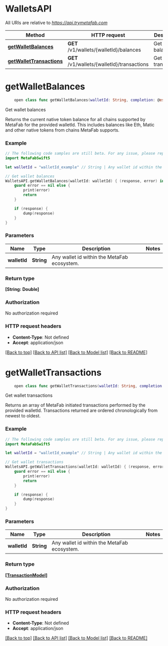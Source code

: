 # WalletsAPI

All URIs are relative to *https://api.trymetafab.com*

Method | HTTP request | Description
------------- | ------------- | -------------
[**getWalletBalances**](WalletsAPI.md#getwalletbalances) | **GET** /v1/wallets/{walletId}/balances | Get wallet balances
[**getWalletTransactions**](WalletsAPI.md#getwallettransactions) | **GET** /v1/wallets/{walletId}/transactions | Get wallet transactions


# **getWalletBalances**
```swift
    open class func getWalletBalances(walletId: String, completion: @escaping (_ data: [String: Double]?, _ error: Error?) -> Void)
```

Get wallet balances

Returns the current native token balance for all chains supported by MetaFab for the provided walletId. This includes balances like Eth, Matic and other native tokens from chains MetaFab supports.

### Example
```swift
// The following code samples are still beta. For any issue, please report via http://github.com/OpenAPITools/openapi-generator/issues/new
import MetaFabSwift5

let walletId = "walletId_example" // String | Any wallet id within the MetaFab ecosystem.

// Get wallet balances
WalletsAPI.getWalletBalances(walletId: walletId) { (response, error) in
    guard error == nil else {
        print(error)
        return
    }

    if (response) {
        dump(response)
    }
}
```

### Parameters

Name | Type | Description  | Notes
------------- | ------------- | ------------- | -------------
 **walletId** | **String** | Any wallet id within the MetaFab ecosystem. | 

### Return type

**[String: Double]**

### Authorization

No authorization required

### HTTP request headers

 - **Content-Type**: Not defined
 - **Accept**: application/json

[[Back to top]](#) [[Back to API list]](../README.md#documentation-for-api-endpoints) [[Back to Model list]](../README.md#documentation-for-models) [[Back to README]](../README.md)

# **getWalletTransactions**
```swift
    open class func getWalletTransactions(walletId: String, completion: @escaping (_ data: [TransactionModel]?, _ error: Error?) -> Void)
```

Get wallet transactions

Returns an array of MetaFab initiated transactions performed by the provided walletId. Transactions returned are ordered chronologically from newest to oldest.

### Example
```swift
// The following code samples are still beta. For any issue, please report via http://github.com/OpenAPITools/openapi-generator/issues/new
import MetaFabSwift5

let walletId = "walletId_example" // String | Any wallet id within the MetaFab ecosystem.

// Get wallet transactions
WalletsAPI.getWalletTransactions(walletId: walletId) { (response, error) in
    guard error == nil else {
        print(error)
        return
    }

    if (response) {
        dump(response)
    }
}
```

### Parameters

Name | Type | Description  | Notes
------------- | ------------- | ------------- | -------------
 **walletId** | **String** | Any wallet id within the MetaFab ecosystem. | 

### Return type

[**[TransactionModel]**](TransactionModel.md)

### Authorization

No authorization required

### HTTP request headers

 - **Content-Type**: Not defined
 - **Accept**: application/json

[[Back to top]](#) [[Back to API list]](../README.md#documentation-for-api-endpoints) [[Back to Model list]](../README.md#documentation-for-models) [[Back to README]](../README.md)

